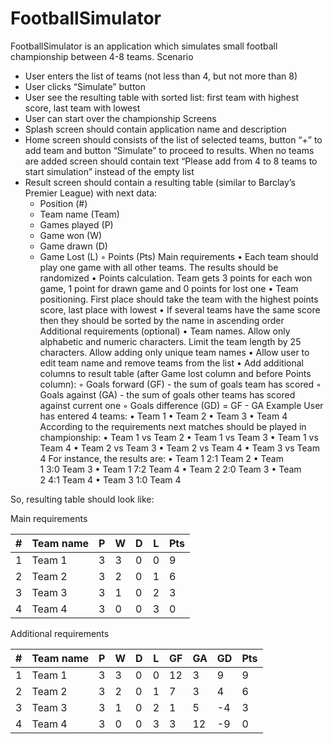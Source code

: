 # FootballSimulator
FootballSimulator is an application which simulates small football championship between 4-8 teams.
Scenario
* User enters the list of teams (not less than 4, but not more than 8)
* User clicks “Simulate” button
* User see the resulting table with sorted list: first team with highest score, last team with lowest
* User can start over the championship
Screens
* Splash screen should contain application name and description
* Home screen should consists of the list of selected teams, button “+” to add team and button “Simulate” to proceed to results. When no teams are added screen should contain text “Please add from 4 to 8 teams to start simulation” instead of the empty list
* Result screen should contain a resulting table (similar to Barclay’s Premier League) with next data:
  - Position (#)
  - Team name (Team)
  - Games played (P)
  - Game won (W)
  - Game drawn (D)
  - Game Lost (L)
	◦	Points (Pts)
Main requirements
	•	Each team should play one game with all other teams. The results should be randomized
	•	Points calculation. Team gets 3 points for each won game, 1 point for drawn game and 0 points for lost one
	•	Team positioning. First place should take the team with the highest points score, last place with lowest
	•	If several teams have the same score then they should be sorted by the name in ascending order
Additional requirements (optional)
	•	Team names. Allow only alphabetic and numeric characters. Limit the team length by 25 characters. Allow adding only unique team names
	•	Allow user to edit team name and remove teams from the list
	•	Add additional columns to result table (after Game lost column and before Points column):
	◦	Goals forward (GF) - the sum of goals team has scored
	◦	Goals against (GA) - the sum of goals other teams has scored against current one
	◦	Goals difference (GD) = GF - GA
Example
User has entered 4 teams:
	•	Team 1
	•	Team 2
	•	Team 3
	•	Team 4
According to the requirements next matches should be played in championship:
	•	Team 1 vs Team 2
	•	Team 1 vs Team 3
	•	Team 1 vs Team 4
	•	Team 2 vs Team 3
	•	Team 2 vs Team 4
	•	Team 3 vs Team 4
For instance, the results are:
	•	Team 1 2:1 Team 2
	•	Team 1 3:0 Team 3
	•	Team 1 7:2 Team 4
	•	Team 2 2:0 Team 3
	•	Team 2 4:1 Team 4
	•	Team 3 1:0 Team 4
	
So, resulting table should look like:

Main requirements

| # | Team name | P | W | D | L | Pts |
|---|-----------|---|---|---|---|-----|
| 1 | Team 1    | 3 | 3 | 0 | 0 | 9   |
| 2 | Team 2    | 3 | 2 | 0 | 1 | 6   |
| 3 | Team 3    | 3 | 1 | 0 | 2 | 3   |
| 4 | Team 4    | 3 | 0 | 0 | 3 | 0   |

Additional requirements

| # | Team name | P | W | D | L | GF | GA | GD | Pts |
|---|-----------|---|---|---|---|----|----|----|-----|
| 1 | Team 1    | 3 | 3 | 0 | 0 | 12 | 3  |  9 | 9   |
| 2 | Team 2    | 3 | 2 | 0 | 1 | 7  | 3  | 4  | 6   |
| 3 | Team 3    | 3 | 1 | 0 | 2 | 1  | 5  | -4 | 3   |
| 4 | Team 4    | 3 | 0 | 0 | 3 | 3  | 12 | -9 | 0   |
